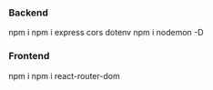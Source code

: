 ### Backend
npm i
npm i express cors dotenv
npm i nodemon -D

### Frontend 
npm i
npm i react-router-dom